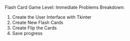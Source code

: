 Flash Card Game
Level: Immediate
Problems Breakdown:
1. Create the User Interface with Tkinter
2. Create New Flash Cards
3. Create Flip the Cards
4. Save progress